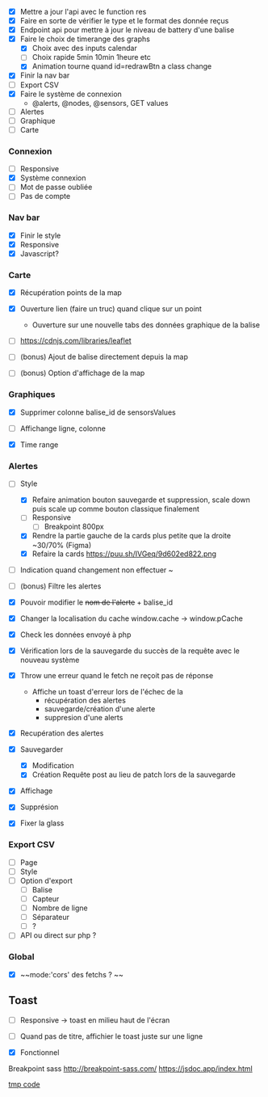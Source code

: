 - [x] Mettre a jour l'api avec le function res
- [x] Faire en sorte de vérifier le type et le format des donnée reçus
- [x] Endpoint api pour mettre à jour le niveau de battery d'une balise
- [x] Faire le choix de timerange des graphs
	- [x] Choix avec des inputs calendar
	- [ ] Choix rapide 5min 10min 1heure etc
	- [x] Animation tourne quand id=redrawBtn a class change
- [x] Finir la nav bar
- [ ] Export CSV
- [x] Faire le système de connexion
	- @alerts, @nodes, @sensors, GET values
- [ ] Alertes
- [ ] Graphique
- [ ] Carte

### Connexion
- [ ] Responsive
- [x] Système connexion
- [ ] Mot de passe oubliée
- [ ] Pas de compte

### Nav bar
- [x] Finir le style
- [x] Responsive
- [x] Javascript?
	
### Carte
- [x] Récupération points de la map
- [x] Ouverture lien (faire un truc) quand clique sur un point 
	- Ouverture sur une nouvelle tabs des données graphique de la balise

- [ ] https://cdnjs.com/libraries/leaflet
- [ ] (bonus) Ajout de balise directement depuis la map
- [ ] (bonus) Option d'affichage de la map


### Graphiques
- [x] Supprimer colonne balise_id de sensorsValues
- [ ] Affichange ligne, colonne
- [x] Time range


### Alertes
- [ ] Style
	- [x] Refaire animation bouton sauvegarde et suppression, scale down puis scale up comme bouton classique finalement
	- [ ] Responsive
		- [ ] Breakpoint 800px
	- [x] Rendre la partie gauche de la cards plus petite que la droite ~30/70% (Figma)
	- [x] Refaire la cards https://puu.sh/IVGeq/9d602ed822.png
- [ ] Indication quand changement non effectuer ~
- [ ] (bonus) Filtre les alertes
- [x] Pouvoir modifier le ~~nom de l'alerte~~ + balise_id

- [x] Changer la localisation du cache  window.cache  -> window.pCache
- [x]  Check les données envoyé à php
- [x] Vérification lors de la sauvegarde du succès de la requête avec le nouveau système
- [x] Throw une erreur quand le fetch ne reçoit pas de réponse
	- Affiche un toast d'erreur lors de l'échec de la
		- récupération des alertes
		- sauvegarde/création d'une alerte
		- suppresion d'une alerts
- [x] Recupération des alertes
- [x] Sauvegarder
	- [x] Modification
	- [x] Création
		Requête post au lieu de patch lors de la sauvegarde
- [x] Affichage
- [x] Supprésion
- [x] Fixer la glass


### Export CSV
- [ ] Page
- [ ] Style
- [ ] Option d'export
	- [ ] Balise
	- [ ] Capteur
	- [ ] Nombre de ligne
	- [ ] Séparateur
	- [ ] ?
- [ ] API ou direct sur php ?

### Global
- [x] ~~mode:'cors' des fetchs ? ~~

## Toast
- [ ] Responsive -> toast en milieu  haut de l'écran
- [ ] Quand pas de titre, affichier le toast juste sur une ligne
- [x] Fonctionnel


Breakpoint sass
http://breakpoint-sass.com/
https://jsdoc.app/index.html


[tmp code](obsidian://open?vault=Monitoring%20pesquiers&file=tmp)
